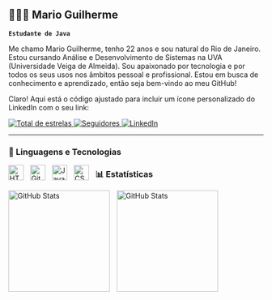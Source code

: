 ## 👨🏽‍💻 Mario Guilherme

**`Estudante de Java`**

Me chamo Mario Guilherme, tenho 22 anos e sou natural do Rio de Janeiro. Estou cursando Análise e Desenvolvimento de Sistemas na UVA (Universidade Veiga de Almeida). Sou apaixonado por tecnologia e por todos os seus usos nos âmbitos pessoal e profissional. Estou em busca de conhecimento e aprendizado, então seja bem-vindo ao meu GitHub!


Claro! Aqui está o código ajustado para incluir um ícone personalizado do LinkedIn com o seu link:
<p align="left">
    <a href="https://github.com/MarioGuilherme26?tab=repositories&sort=stargazers">
        <img 
            alt="Total de estrelas" 
            title="Total de estrelas GitHub" 
            src="https://custom-icon-badges.demolab.com/github/stars/MarioGuilherme26?color=55960c&style=for-the-badge&labelColor=488207&logo=star&label=estrelas" 
        />
    </a>
    <a href="https://github.com/MarioGuilherme26?tab=followers">
        <img 
            alt="Seguidores" 
            title="Me siga no GitHub" 
            src="https://custom-icon-badges.demolab.com/github/followers/MarioGuilherme26?color=236ad3&labelColor=1155ba&style=for-the-badge&logo=github&label=Seguidores&logoColor=white" 
        />
    </a>
    <a href="https://www.linkedin.com/in/mario-santos-64ba67258/">
        <img 
            alt="LinkedIn" 
            title="Visite meu LinkedIn" 
            src="https://custom-icon-badges.demolab.com/badge/LinkedIn-0077B5?style=for-the-badge&logo=linkedin&logoColor=white" 
        />
    </a>
</p>

---

### 🤖 Linguagens e Tecnologias

<img 
    align="left" 
    alt="HTML"
    title="HTML" 
    width="30px" 
    style="padding-right: 10px;" 
    src="https://cdn.jsdelivr.net/gh/devicons/devicon@latest/icons/html5/html5-original.svg" 
/>
<img 
    align="left" 
    alt="Git" 
    title="Git"
    width="30px" 
    style="padding-right: 10px;" 
    src="https://cdn.jsdelivr.net/gh/devicons/devicon@latest/icons/git/git-original.svg" 
/>
<img 
  align="left" 
    alt="Java" 
    title="Java"
    width="30px" 
    style="padding-right: 10px;" 
    src="https://cdn.jsdelivr.net/gh/devicons/devicon@latest/icons/java/java-original.svg" 
  />
   <img 
     align="left" 
    alt="CSS" 
    title="CSS"
    width="30px" 
    style="padding-right: 10px;"
     src="https://cdn.jsdelivr.net/gh/devicons/devicon@latest/icons/css3/css3-original.svg" 
 />

 ### 📊 Estatísticas

<img 
    style="margin-right: 10px;" 
    alt="GitHub Stats" 
    height="200" 
    src="https://github-readme-stats.vercel.app/api?username=MarioGuilherme26&show_icons=true&theme=tokyonight&include_all_commits=true&locale=pt-br" 
/>
<img 
    alt="GitHub Stats" 
    height="200" 
    src="https://github-readme-stats.vercel.app/api/top-langs/?username=MarioGuilherme26&theme=tokyonight&layout=compact&custom_title=Tecnologias&langs_count=9" 
/>

     
          
    

